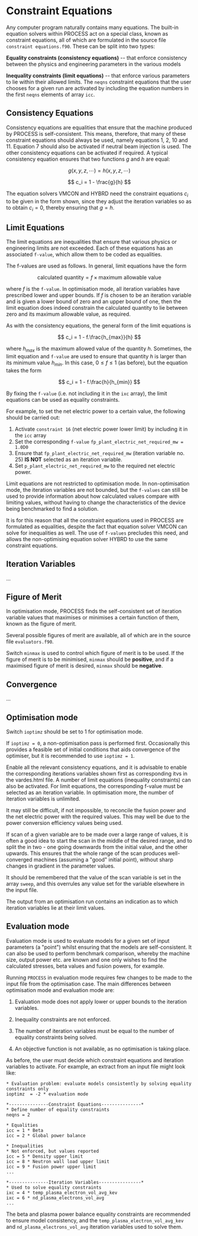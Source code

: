
# Constraint Equations

Any computer program naturally contains many equations. The built-in equation 
solvers within PROCESS act on a special class, known as constraint equations, 
all of which are formulated in the source file `constraint equations.f90`. These 
can be split into two types:
 
**Equality constraints (consistency equations)** -- that enforce consistency between the physics and 
engineering parameters in the various models

**Inequality constraints (limit equations)** -- that enforce various parameters to lie within their allowed 
limits. The `neqns` constraint equations that the user chooses for a given run are 
activated by including the equation numbers in the first `neqns` elements of 
array `icc`.

## Consistency Equations

Consistency equations are equalities that ensure that the machine produced by PROCESS is 
self-consistent. This means, therefore, that many of these constraint equations should 
always be used, namely equations 1, 2, 10 and 11. Equation 7 should also be activated 
if neutral beam injection is used. The other consistency equations can be activated if 
required. A typical consistency equation ensures that two functions $g$ and $h$ are equal:

$$
g(x, y, z, \cdots) = h(x, y, z, \cdots)
$$

$$
c_i = 1 - \frac{g}{h}
$$

The equation solvers VMCON and HYBRD need the constraint equations $c_i$ to be given in 
the form shown, since they adjust the iteration variables so as to obtain $c_i = 0$, 
thereby ensuring that $g = h$.

## Limit Equations

The limit equations are inequalities that ensure that various physics or engineering 
limits are not exceeded. Each of these equations has an associated `f-value`, which allow 
them to be coded as equalities.

The f-values are used as follows. In general, limit equations have the form

$$
\mathrm{calculated\ quantity} = f \times \mathrm{maximum\ allowable\ value}
$$

where $f$ is the `f-value`. In optimisation mode, all iteration variables have prescribed 
lower and upper bounds. If $f$ is chosen to be an iteration variable and is given a 
lower bound of zero and an upper bound of one, then the limit equation does indeed 
constrain the calculated quantity to lie between zero and its maximum allowable value, 
as required. 

As with the consistency equations, the general form of the limit equations is

$$
c_i = 1 - f.\frac{h_{max}}{h}
$$

where $h_{max}$ is the maximum allowed value of the quantity $h$. Sometimes, the limit 
equation and `f-value` are used to ensure that quantity $h$ is larger than its minimum
value $h_{min}$. In this case, $0 ≤ f ≤ 1$ (as before), but the equation takes the form

$$
c_i = 1 - f.\frac{h}{h_{min}}
$$

By fixing the `f-value` (i.e. not including it in the `ixc` array), the limit equations 
can be used as equality constraints. 

For example, to set the net electric power to a certain value, the following 
should be carried out:

1. Activate `constraint 16` (net electric power lower limit) by including it in the `icc` array
2. Set the corresponding `f-value` `fp_plant_electric_net_required_mw = 1.0D0`
3. Ensure that `fp_plant_electric_net_required_mw` (iteration variable no. 25) **IS NOT** selected as an iteration variable.
4. Set `p_plant_electric_net_required_mw` to the required net electric power.

Limit equations are not restricted to optimisation mode. In non-optimisation mode, the iteration
variables are not bounded, but the `f-values` can still be used to provide information about 
how calculated values compare with limiting values, without having to change the characteristics 
of the device being benchmarked to find a solution.

It is for this reason that all the constraint equations used in PROCESS are formulated as equalities,
despite the fact that equation solver VMCON can solve for inequalities as well. The use of `f-values`
precludes this need, and allows the non-optimising equation solver HYBRD to use the same constraint
equations.

## Iteration Variables

...

## Figure of Merit

In optimisation mode, PROCESS finds the self-consistent set of iteration 
variable values that maximises or minimises a certain function of them, 
known as the figure of merit. 

Several possible figures of merit are available, all of which are in the 
source file `evaluators.f90`. 

Switch `minmax` is used to control which figure of merit is to be used. If the 
figure of merit is to be minimised, `minmax` should be **positive**, and if a 
maximised figure of merit is desired, `minmax` should be **negative**.

## Convergence

...

## Optimisation mode

Switch `ioptimz` should be set to 1 for optimisation mode.

If `ioptimz = 0`, a non-optimisation pass is performed first. Occasionally this provides a feasible set of initial conditions that aids convergence of the optimiser, but it is recommended to use `ioptimz = 1`.

Enable all the relevant consistency equations, and it is advisable to enable the corresponding iterations variables shown first as corresponding itvs in the vardes.html file. A number of limit equations (inequality constraints) can also be activated. For limit equations, the corresponding f-value must be selected as an iteration variable. In optimisation more, the number of iteration variables is unlimited.

It may still be difficult, if not impossible, to reconcile the fusion power and the net electric power with the required values. This may well be due to the power conversion efficiency values being used.

If scan of a given variable are to be made over a large range of values, it is often a good idea to start the scan in the middle of the desired range, and to split the in two - one going downwards from the initial value,  and the other upwards. This ensures that the whole range of the scan produces well-converged machines (assuming a "good" initial point), without sharp changes in gradient in the parameter values.

It should be remembered that the value of the scan variable is set in the array `sweep`, and this overrules any value set for the variable elsewhere in the input file.

The output from an optimisation run contains an indication as to which iteration variables lie at their limit values.

## Evaluation mode

Evaluation mode is used to evaluate models for a given set of input parameters (a "point") whilst ensuring that the models are self-consistent. It can also be used to perform benchmark comparison, whereby the machine size, output power etc. are known and one only wishes to find the calculated stresses, beta values and fusion powers, for example.

Running `PROCESS` in evaluation mode requires few changes to be made to the input file from the optimisation case. The main differences between optimisation mode and evaluation mode are:

1. Evaluation mode does not apply lower or upper bounds to the iteration variables. 

1. Inequality constraints are not enforced.

2. The number of iteration variables must be equal to the number of equality constraints being solved.

3. An objective function is not available, as no optimisation is taking place.

As before, the user must decide which constraint equations and iteration variables to activate. For example, an extract from an input file might look like:
```
* Evaluation problem: evaluate models consistently by solving equality constraints only
ioptimz  = -2 * evaluation mode

*---------------Constraint Equations---------------*
* Define number of equality constraints
neqns = 2

* Equalities
icc = 1 * Beta
icc = 2 * Global power balance

* Inequalities
* Not enforced, but values reported
icc = 5 * Density upper limit
icc = 8 * Neutron wall load upper limit
icc = 9 * Fusion power upper limit
...

*---------------Iteration Variables----------------*
* Used to solve equality constraints
ixc = 4 * temp_plasma_electron_vol_avg_kev
ixc = 6 * nd_plasma_electrons_vol_avg
...
```
The beta and plasma power balance equality constraints are recommended to ensure model consistency, and the `temp_plasma_electron_vol_avg_kev` and `nd_plasma_electrons_vol_avg` iteration variables used to solve them.